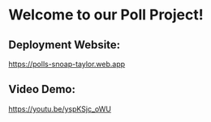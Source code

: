 # Welcome to our Poll Project!

## Deployment Website:
https://polls-snoap-taylor.web.app

## Video Demo:
https://youtu.be/yspKSjc_oWU
